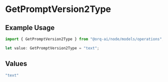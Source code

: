 # GetPromptVersion2Type

## Example Usage

```typescript
import { GetPromptVersion2Type } from "@orq-ai/node/models/operations";

let value: GetPromptVersion2Type = "text";
```

## Values

```typescript
"text"
```